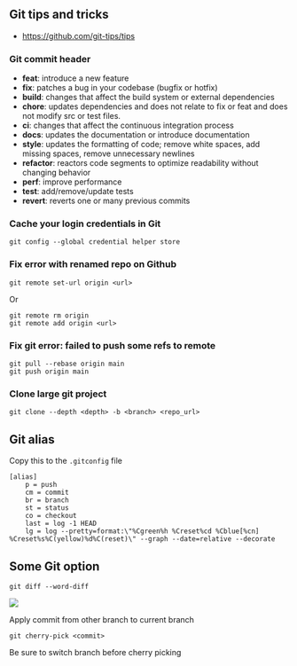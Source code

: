 ## Git tips and tricks

- https://github.com/git-tips/tips

### Git commit header
- **feat**: introduce a new feature
- **fix**: patches a bug in your codebase (bugfix or hotfix)
- **build**: changes that affect the build system or external dependencies
- **chore**: updates dependencies and does not relate to fix or feat and does not modify src or test files.
- **ci**: changes that affect the continuous integration process
- **docs**: updates the documentation or introduce documentation
- **style**: updates the formatting of code; remove white spaces, add missing spaces, remove unnecessary newlines
- **refactor**: reactors code segments to optimize readability without changing behavior
- **perf**: improve performance
- **test**: add/remove/update tests
- **revert**: reverts one or many previous commits

### Cache your login credentials in Git

```git
git config --global credential helper store
```

### Fix error with renamed repo on Github

```git
git remote set-url origin <url>
```
Or 
```git
git remote rm origin
git remote add origin <url>
```

### Fix git error: failed to push some refs to remote

```git
git pull --rebase origin main
git push origin main
```

### Clone large git project

```
git clone --depth <depth> -b <branch> <repo_url>
```


## Git alias

Copy this to the `.gitconfig` file

```git
[alias]
	p = push
	cm = commit
	br = branch
	st = status
	co = checkout
	last = log -1 HEAD
	lg = log --pretty=format:\"%Cgreen%h %Creset%cd %Cblue[%cn] %Creset%s%C(yellow)%d%C(reset)\" --graph --date=relative --decorate
```

## Some Git option

```git
git diff --word-diff
```
![](https://blog.gitbutler.com/content/images/size/w1000/2024/02/CleanShot-2024-02-08-at-08.19.28@2x.png)

Apply commit from other branch to current branch

```git
git cherry-pick <commit>
```

Be sure to switch branch before cherry picking